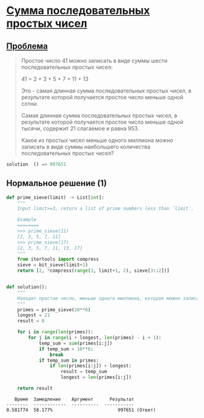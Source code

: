 # [Сумма последовательных простых чисел](TODO)
                   
## [Проблема](https://euler.jakumo.org/problems/view/50.html)

>Простое число 41 можно записать в виде суммы шести последовательных простых чисел:
>
>41 = 2 + 3 + 5 + 7 + 11 + 13
>
>Это - самая длинная сумма последовательных простых чисел, в результате которой получается простое число меньше одной сотни.
>
>Самая длинная сумма последовательных простых чисел, в результате которой получается простое число меньше одной тысячи, содержит 21 слагаемое и равна 953.
>
>Какое из простых чисел меньше одного миллиона можно записать в виде суммы наибольшего количества последовательных простых чисел?


``` python
solution  () => 997651
```

## Нормальное решение (1)

```python
def prime_sieve(limit) -> List[int]:
    """
    Input limit>=3, return a list of prime numbers less than `limit`.

    Example
    ========
    >>> prime_sieve(11)
    [2, 3, 5, 7, 11]
    >>> prime_sieve(17)
    [2, 3, 5, 7, 11, 13, 17]
    """
    from itertools import compress
    sieve = bit_sieve(limit+1)
    return [2, *compress(range(3, limit+1, 2), sieve[3::2])]


def solution():
    """
    Находит простое число, меньше одного миллиона, которое можно записать в виде суммы наибольшего количества последовательных простых чисел.
    """
    primes = prime_sieve(10**6)
    longest = 21
    result = 0

    for i in range(len(primes)):
        for j in range(i + longest, len(primes) - i + 1):
            temp_sum = sum(primes[i:j])
            if temp_sum > 10**6:
                break
            if temp_sum in primes:
                if len(primes[i:j]) > longest:
                    result = temp_sum
                    longest = len(primes[i:j])

    return result
```
```text
   Время  Замедление    Аргумент      Результат
--------  ------------  ----------  -----------
0.581774  58.177%                        997651 (Ответ)
```

